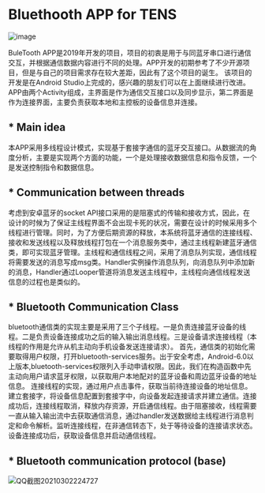 # Bluethooth APP for TENS
![image](https://user-images.githubusercontent.com/50388568/109662327-e5ca6900-7ba5-11eb-9605-0f8a03b99e85.png)
  
  BuleTooth APP是2019年开发的项目，项目的初衷是用于与同蓝牙串口进行通信交互，并根据通信数据内容进行不同的处理。APP开发的初期参考了不少开源项目，但是与自己的项目需求存在较大差距，因此有了这个项目的诞生。
  该项目的开发是在Android Studio上完成的，感兴趣的朋友们可以在上面继续进行改进。APP由两个Activity组成，主界面是作为通信交互接口以及同步显示，第二界面是作为连接界面，主要负责获取本地和主控板的设备信息并连接。
## * Main idea

  本APP采用多线程设计模式，实现基于套接字通信的蓝牙交互接口。从数据流的角度分析，主要是实现两个方面的功能，一个是处理接收数据信息和指令反馈，一个是发送控制指令和数据信息。
## * Communication between threads

  考虑到安卓蓝牙的socket API接口采用的是阻塞式的传输和接收方式，因此，在设计的时候为了保证主线程界面不会出现卡死的状况，需要在设计的时候采用多个线程进行管理。同时，为了方便后期资源的释放，本系统将蓝牙通信的连接线程、接收和发送线程以及释放线程打包在一个消息服务类中，通过主线程新建蓝牙通信类，即可实现蓝牙管理。主线程和通信线程之间，采用了消息队列实现，通信线程将需要发送的消息写成msg类。Handler实例操作消息队列，向消息队列中添加新的消息，Handler通过Looper管道将消息发送主线程中，主线程向通信线程发送信息的过程也是类似的。
## * Bluetooth Communication Class

  bluetooth通信类的实现主要是采用了三个子线程。一是负责连接蓝牙设备的线程。二是负责设备连接成功之后的输入输出消息线程。三是设备请求连接线程（本线程的作用是允许从机主动向手机设备发送连接请求）。
  首先，通信类的初始化需要取得用户权限，打开bluetooth-services服务。出于安全考虑，Android-6.0以上版本,bluetooth-services权限列入手动申请权限。因此，我们在构造函数中先主动向用户请求蓝牙权限，以获取用户本地配对的蓝牙设备和周边蓝牙设备的地址信息。
  连接线程的实现，通过用户点击事件，获取当前待连接设备的地址信息。建立套接字，将设备信息配置到套接字中，向设备发起连接请求并建立通信。连接成功后，连接线程取消，释放内存资源，开启通信线程。由于阻塞接收，线程需要一直从输入输出流中去获取通信消息，通过handler发送数据给主线程进行消息判定和命令解析。监听连接线程，在非通信转态下，处于等待设备的连接请求状态。设备连接成功后，获取设备信息并启动通信线程。

## * Bluetooth communication protocol (base)
![QQ截图20210302224727](https://user-images.githubusercontent.com/50388568/109665736-722a5b00-7ba9-11eb-81d5-c29e85fb37d0.jpg)
